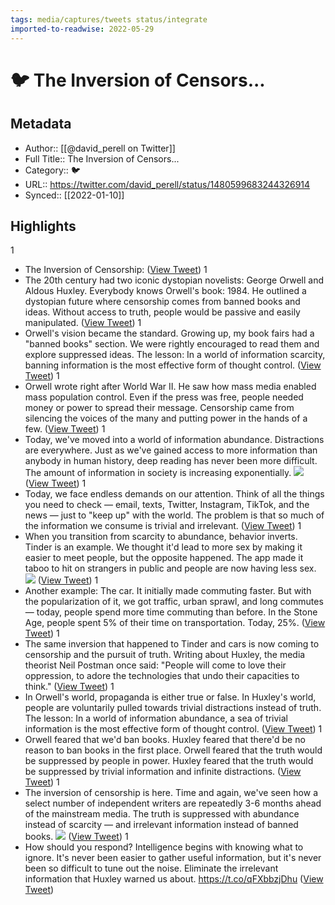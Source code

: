 ```yaml
---
tags: media/captures/tweets status/integrate
imported-to-readwise: 2022-05-29
---
```

# 🐦 The Inversion of Censors...

## Metadata
- Author:: [[@david_perell on Twitter]]
- Full Title:: The Inversion of Censors...
- Category:: 🐦
- URL:: https://twitter.com/david_perell/status/1480599683244326914
- Synced:: [[2022-01-10]]

## Highlights
1
- The Inversion of Censorship: ([View Tweet](https://twitter.com/david_perell/status/1480599683244326914))
1
- The 20th century had two iconic dystopian novelists: George Orwell and Aldous Huxley. 
  Everybody knows Orwell's book: 1984. He outlined a dystopian future where censorship comes from banned books and ideas. Without access to truth, people would be passive and easily manipulated. ([View Tweet](https://twitter.com/david_perell/status/1480599684221526019))
1
- Orwell's vision became the standard.
  Growing up, my book fairs had a "banned books" section. We were rightly encouraged to read them and explore suppressed ideas.
  The lesson: In a world of information scarcity, banning information is the most effective form of thought control. ([View Tweet](https://twitter.com/david_perell/status/1480599685362372613))
1
- Orwell wrote right after World War II.
  He saw how mass media enabled mass population control. Even if the press was free, people needed money or power to spread their message. 
  Censorship came from silencing the voices of the many and putting power in the hands of a few. ([View Tweet](https://twitter.com/david_perell/status/1480599686457147393))
1
- Today, we've moved into a world of information abundance.
  Distractions are everywhere. Just as we've gained access to more information than anybody in human history, deep reading has never been more difficult. 
  The amount of information in society is increasing exponentially. 
  ![](https://pbs.twimg.com/media/FIwlksgUUAIswoc.jpg) ([View Tweet](https://twitter.com/david_perell/status/1480599691360276483))
1
- Today, we face endless demands on our attention. 
  Think of all the things you need to check — email, texts, Twitter, Instagram, TikTok, and the news — just to "keep up" with the world. 
  The problem is that so much of the information we consume is trivial and irrelevant. ([View Tweet](https://twitter.com/david_perell/status/1480599692736008193))
1
- When you transition from scarcity to abundance, behavior inverts.
  Tinder is an example. We thought it'd lead to more sex by making it easier to meet people, but the opposite happened. The app made it taboo to hit on strangers in public and people are now having less sex. 
  ![](https://pbs.twimg.com/media/FIwlk-0UcAUyGpc.png) ([View Tweet](https://twitter.com/david_perell/status/1480599696246652929))
1
- Another example: The car.
  It initially made commuting faster. But with the popularization of it, we got traffic, urban sprawl, and long commutes — today, people spend more time commuting than before.
  In the Stone Age, people spent 5% of their time on transportation. Today, 25%. ([View Tweet](https://twitter.com/david_perell/status/1480599697647861760))
1
- The same inversion that happened to Tinder and cars is now coming to censorship and the pursuit of truth.
  Writing about Huxley, the media theorist Neil Postman once said: "People will come to love their oppression, to adore the technologies that undo their capacities to think." ([View Tweet](https://twitter.com/david_perell/status/1480599698746404865))
1
- In Orwell's world, propaganda is either true or false.
  In Huxley's world, people are voluntarily pulled towards trivial distractions instead of truth.
  The lesson: In a world of information abundance, a sea of trivial information is the most effective form of thought control. ([View Tweet](https://twitter.com/david_perell/status/1480599699849498624))
1
- Orwell feared that we'd ban books. Huxley feared that there'd be no reason to ban books in the first place.
  Orwell feared that the truth would be suppressed by people in power. Huxley feared that the truth would be suppressed by trivial information and infinite distractions. ([View Tweet](https://twitter.com/david_perell/status/1480599700885569538))
1
- The inversion of censorship is here.
  Time and again, we've seen how a select number of independent writers are repeatedly 3-6 months ahead of the mainstream media.
  The truth is suppressed with abundance instead of scarcity — and irrelevant information instead of banned books. 
  ![](https://pbs.twimg.com/media/FIwlleZUUAEFy2C.png) ([View Tweet](https://twitter.com/david_perell/status/1480599705956409346))
1
- How should you respond?
  Intelligence begins with knowing what to ignore. It's never been easier to gather useful information, but it's never been so difficult to tune out the noise.
  Eliminate the irrelevant information that Huxley warned us about.
  https://t.co/qFXbbzjDhu ([View Tweet](https://twitter.com/david_perell/status/1480601065242476548))
